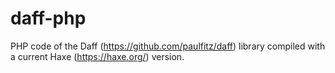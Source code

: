 # daff-php

PHP code of the Daff (https://github.com/paulfitz/daff) library compiled with a current
Haxe (https://haxe.org/) version.

